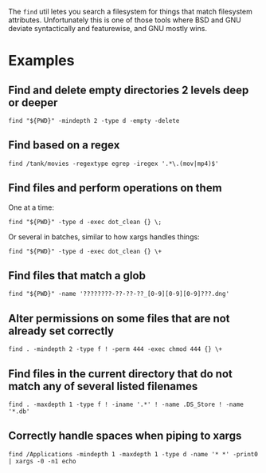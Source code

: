 The `find` util letes you search a filesystem for things that match filesystem attributes. Unfortunately this is one of those tools where BSD and GNU deviate syntactically and featurewise, and GNU mostly wins.

# Examples

## Find and delete empty directories 2 levels deep or deeper

`find "${PWD}" -mindepth 2 -type d -empty -delete`

## Find based on a regex

`find /tank/movies -regextype egrep -iregex '.*\.(mov|mp4)$'`

## Find files and perform operations on them

One at a time:

`find "${PWD}" -type d -exec dot_clean {} \;`

Or several in batches, similar to how xargs handles things:

`find "${PWD}" -type d -exec dot_clean {} \+`

## Find files that match a glob

`find "${PWD}" -name '????????-??-??-??_[0-9][0-9][0-9]???.dng'`

## Alter permissions on some files that are not already set correctly

`find . -mindepth 2 -type f ! -perm 444 -exec chmod 444 {} \+`

## Find files in the current directory that do not match any of several listed filenames

`find . -maxdepth 1 -type f ! -iname '.*' ! -name .DS_Store ! -name '*.db'`

## Correctly handle spaces when piping to xargs

`find /Applications -mindepth 1 -maxdepth 1 -type d -name '* *' -print0 | xargs -0 -n1 echo`
